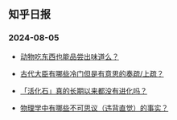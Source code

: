 ## 知乎日报 
### 2024-08-05

+ [动物吃东西也能品尝出味道么？](https://daily.zhihu.com/story/9774330)

+ [古代大臣有哪些冷门但是有意思的奏疏/上疏？](https://daily.zhihu.com/story/9774213)

+ [「活化石」真的长期以来都没有进化吗？](https://daily.zhihu.com/story/9774325)

+ [物理学中有哪些不可思议（违背直觉）的事实？](https://daily.zhihu.com/story/9774328)

